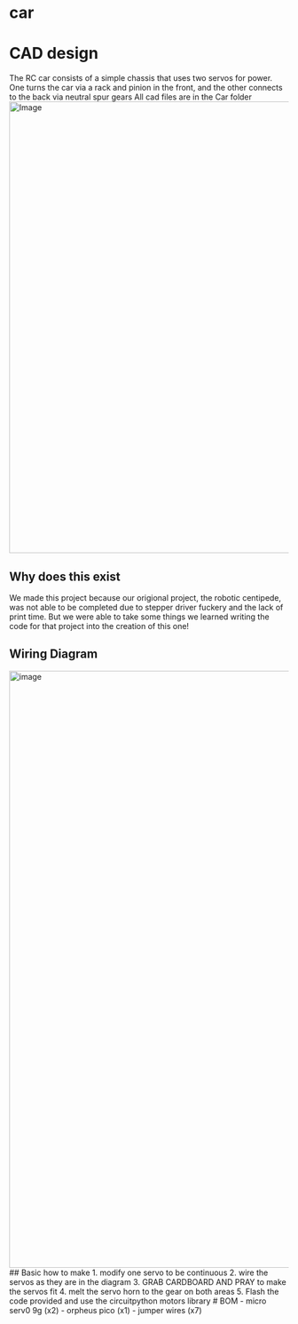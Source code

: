 # car

# CAD design
The RC car consists of a simple chassis that uses two servos for power. One turns the car via a rack and pinion in the front, and the other connects to the back via neutral spur gears
All cad files are in the Car folder
<img width="998" height="813" alt="Image" src="https://github.com/user-attachments/assets/1bbc824f-9355-42aa-b2e9-63a3c0db87bc" />
## Why does this exist
We made this project because our origional project, the robotic centipede, was not able to be completed due to stepper driver fuckery and the lack of print time. But we were able to take some things we learned writing the code for that project into the creation of this one!
## Wiring Diagram
<img width="1300" height="1075" alt="image" src="https://github.com/user-attachments/assets/f0056428-3f4a-4b12-ad12-389e3846a245" />
## Basic how to make
1. modify one servo to be continuous
2. wire the servos as they are in the diagram
3. GRAB CARDBOARD AND PRAY to make the servos fit
4. melt the servo horn to the gear on both areas
5. Flash the code provided and use the circuitpython motors library
# BOM
- micro serv0 9g (x2)
- orpheus pico (x1)
- jumper wires (x7)
